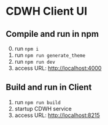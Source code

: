 # CDWH Client UI #

## Compile and run in npm
0. run `npm i`
1. run `npm run generate_theme`
2. run `npm run dev`
3. access URL: [http://localhost:4000](http://localhost:4000)

## Build and run in Client
1. run `npm run build`
2. startup CDWH service
3. access URL: [http://localhost:8215](http://localhost:8215)
